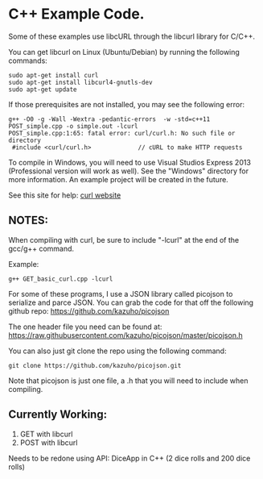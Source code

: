 C++ Example Code.
=================

Some of these examples use libcURL through the libcurl library for C/C++.

You can get libcurl on Linux (Ubuntu/Debian) by running the following commands:

```
sudo apt-get install curl
sudo apt-get install libcurl4-gnutls-dev
sudo apt-get update
```

If those prerequisites are not installed, you may see the following error:

```
g++ -O0 -g -Wall -Wextra -pedantic-errors  -w -std=c++11 POST_simple.cpp -o simple.out -lcurl
POST_simple.cpp:1:65: fatal error: curl/curl.h: No such file or directory
 #include <curl/curl.h>             // cURL to make HTTP requests
```

To compile in Windows, you will need to use Visual Studios Express 2013 (Professional version will work as well).
See the "Windows" directory for more information. An example project will be created in the future.

See this site for help:
[curl website](http://curl.haxx.se/docs/httpscripting.html)


NOTES:
-------------

When compiling with curl, be sure to include "-lcurl" at the end of the gcc/g++ command.

Example:

```
g++ GET_basic_curl.cpp -lcurl
```


For some of these programs, I use a JSON library called picojson to serialize and parce JSON. 
You can grab the code for that off the following github repo: https://github.com/kazuho/picojson

The one header file you need can be found at: https://raw.githubusercontent.com/kazuho/picojson/master/picojson.h

You can also just git clone the repo using the following command:

```
git clone https://github.com/kazuho/picojson.git
```

Note that picojson is just one file, a .h that you will need to include when compiling.


Currently Working:
----------------------------

1. GET with libcurl
2. POST with libcurl


Needs to be redone using API:
DiceApp in C++ (2 dice rolls and 200 dice rolls)